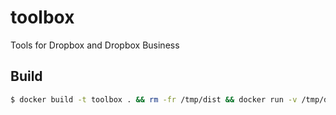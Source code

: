# toolbox

Tools for Dropbox and Dropbox Business

## Build

```sh
$ docker build -t toolbox . && rm -fr /tmp/dist && docker run -v /tmp/dist:/dist:rw --rm toolbox
```
